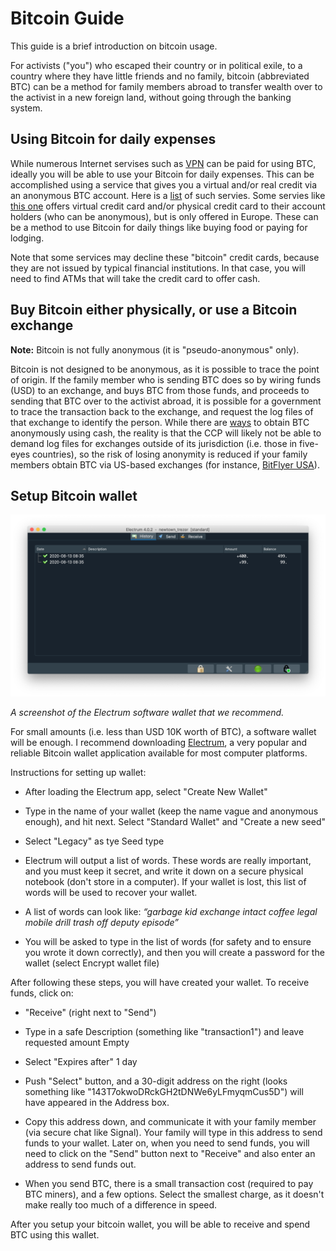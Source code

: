 # Bitcoin Guide

This guide is a brief introduction on bitcoin usage.

For activists ("you") who escaped their country or in political exile, to a country where they have little friends and no family, bitcoin (abbreviated BTC) can be a method for family members abroad to transfer wealth over to the activist in a new foreign land, without going through the banking system.

## Using Bitcoin for daily expenses

While numerous Internet servises such as [VPN](https://nordvpn.com) can be paid for using BTC, ideally you will be able to use your Bitcoin for daily expenses. This can be accomplished using a service that gives you a virtual and/or real credit via an anonymous BTC account. Here is a [list](http://www.bestbitcoincard.com/anonymous/) of such servies. Some servies like [this one](https://advcash.gi/en/solutions/) offers virtual credit card and/or physical credit card to their account holders (who can be anonymous), but is only offered in Europe. These can be a method to use Bitcoin for daily things like buying food or paying for lodging.

Note that some services may decline these "bitcoin" credit cards, because they are not issued by typical financial institutions. In that case, you will need to find ATMs that will take the credit card to offer cash.

## Buy Bitcoin either physically, or use a Bitcoin exchange

**Note:** Bitcoin is not fully anonymous (it is "pseudo-anonymous" only).

Bitcoin is not designed to be anonymous, as it is possible to trace the point of origin. If the family member who is sending BTC does so by wiring funds (USD) to an exchange, and buys BTC from those funds, and proceeds to sending that BTC over to the activist abroad, it is possible for a government to trace the transaction back to the exchange, and request the log files of that exchange to identify the person. While there are [ways](https://99bitcoins.com/buy-bitcoin/anonymously-without-id/) to obtain BTC anonymously using cash, the reality is that the CCP will likely not be able to demand log files for exchanges outside of its jurisdiction (i.e. those in five-eyes countries), so the risk of losing anonymity is reduced if your family members obtain BTC via US-based exchanges (for instance, [BitFlyer USA](https://bitflyer.com/en-us/)).

## Setup Bitcoin wallet

![Electrum Screenshot](/img/electrum.png)

*A screenshot of the Electrum software wallet that we recommend.*

For small amounts (i.e. less than USD 10K worth of BTC), a software wallet will be enough. I recommend downloading [Electrum](https://electrum.org/), a very popular and reliable Bitcoin wallet application available for most computer platforms.

Instructions for setting up wallet:

- After loading the Electrum app, select "Create New Wallet"

- Type in the name of your wallet (keep the name vague and anonymous enough), and hit next. Select "Standard Wallet" and "Create a new seed"

- Select "Legacy" as tye Seed type

- Electrum will output a list of words. These words are really important, and you must keep it secret, and write it down on a secure physical notebook (don't store in a computer). If your wallet is lost, this list of words will be used to recover your wallet.

- A list of words can look like: *“garbage kid exchange intact coffee legal mobile drill trash off deputy episode”*

- You will be asked to type in the list of words (for safety and to ensure you wrote it down correctly), and then you will create a password for the wallet (select Encrypt wallet file)

After following these steps, you will have created your wallet. To receive funds, click on:

- "Receive" (right next to "Send")

- Type in a safe Description (something like "transaction1") and leave requested amount Empty

- Select "Expires after" 1 day

- Push "Select" button, and a 30-digit address on the right (looks something like "143T7okwoDRckGH2tDNWe6yLFmyqmCus5D") will have appeared in the Address box.

- Copy this address down, and communicate it with your family member (via secure chat like Signal). Your family will type in this address to send funds to your wallet. Later on, when you need to send funds, you will need to click on the "Send" button next to "Receive" and also enter an address to send funds out.

- When you send BTC, there is a small transaction cost (required to pay BTC miners), and a few options. Select the smallest charge, as it doesn't make really too much of a difference in speed.

After you setup your bitcoin wallet, you will be able to receive and spend BTC using this wallet.
